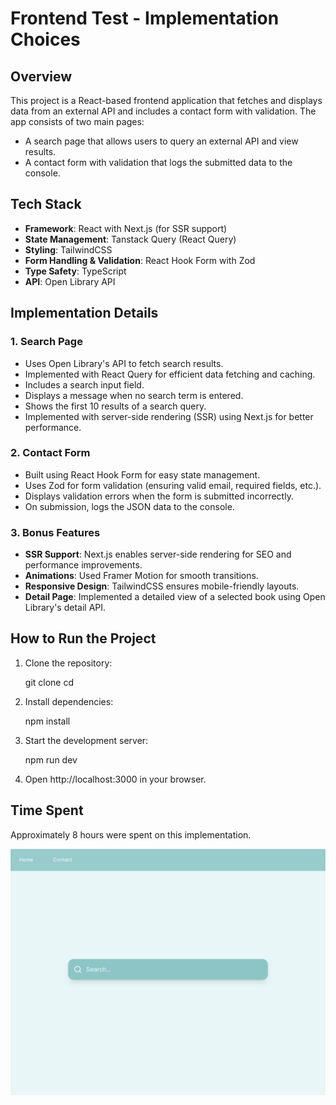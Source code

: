 # Frontend Test - Implementation Choices

## Overview

This project is a React-based frontend application that fetches and displays data from an external API and includes a contact form with validation. The app consists of two main pages:

- A search page that allows users to query an external API and view results.
- A contact form with validation that logs the submitted data to the console.

## Tech Stack

- **Framework**: React with Next.js (for SSR support)
- **State Management**: Tanstack Query (React Query)
- **Styling**: TailwindCSS
- **Form Handling & Validation**: React Hook Form with Zod
- **Type Safety**: TypeScript
- **API**: Open Library API

## Implementation Details

### 1. Search Page

- Uses Open Library's API to fetch search results.
- Implemented with React Query for efficient data fetching and caching.
- Includes a search input field.
- Displays a message when no search term is entered.
- Shows the first 10 results of a search query.
- Implemented with server-side rendering (SSR) using Next.js for better performance.

### 2. Contact Form

- Built using React Hook Form for easy state management.
- Uses Zod for form validation (ensuring valid email, required fields, etc.).
- Displays validation errors when the form is submitted incorrectly.
- On submission, logs the JSON data to the console.

### 3. Bonus Features

- **SSR Support**: Next.js enables server-side rendering for SEO and performance improvements.
- **Animations**: Used Framer Motion for smooth transitions.
- **Responsive Design**: TailwindCSS ensures mobile-friendly layouts.
- **Detail Page**: Implemented a detailed view of a selected book using Open Library's detail API.

## How to Run the Project

1. Clone the repository:

   git clone <repo-url>
   cd <repo-folder>
   
2. Install dependencies:

   npm install

3. Start the development server:

   npm run dev

4. Open http://localhost:3000 in your browser.

## Time Spent
Approximately 8 hours were spent on this implementation.

![Screenshot of site](./site.png)

